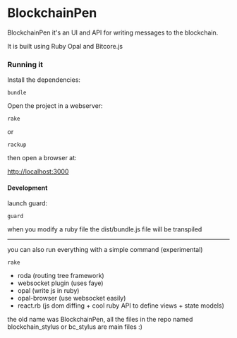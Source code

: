 # BlockchainPen

BlockchainPen it's an UI and API for writing messages to the blockchain.

It is built using Ruby Opal and Bitcore.js

### Running it

Install the dependencies:

    bundle


Open the project in a webserver:

    rake

or

    rackup



then open a browser at:

<http://localhost:3000>


#### Development


launch guard:

    guard


when you modify a ruby file the dist/bundle.js file will be transpiled


---

you can also run everything with a simple command (experimental)

    rake



- roda (routing tree framework)
- websocket plugin (uses faye)
- opal (write js in ruby)
- opal-browser (use websocket easily)
- react.rb (js dom diffing + cool ruby API to define views + state models)

the old name was BlockchainPen, all the files in the repo named blockchain_stylus or bc_stylus are main files :)
